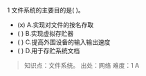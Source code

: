 1
文件系统的主要目的是( )。
- (x) A.实现对文件的按名存取 
- ( ) B.实现虚拟存贮器 
- ( ) C.提高外围设备的输入输出速度 
- ( ) D.用于存贮系统文档

> 知识点：文件系统。
> 出处：网络
> 难度：1
> A
